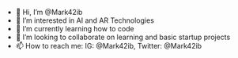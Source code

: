 - 👋 Hi, I’m @Mark42ib
- 👀 I’m interested in AI and AR Technologies
- 🌱 I’m currently learning how to code 
- 💞️ I’m looking to collaborate on learning and basic startup projects 
- 📫 How to reach me: IG: @Mark42ib, Twitter: @Mark42ib
<!---
Mark42ib/Mark42ib is a ✨ special ✨ repository because its `README.md` (this file) appears on your GitHub profile.
You can click the Preview link to take a look at your changes.
--->
